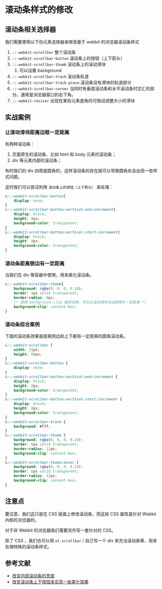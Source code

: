 # 滚动条样式的修改

## 滚动条相关选择器

我们需要使用以下伪元素选择器来修改基于 webkit 的浏览器滚动条样式

1. `::-webkit-scrollbar` 整个滚动条
2. `::-webkit-scrollbar-button` 滚动条上的按钮（上下箭头）
3. `::-webkit-scrollbar-thumb` 滚动条上的滚动滑块
   1. 可以设置 background
4. `::-webkit-scrollbar-track` 滚动条轨道
5. `::-webkit-scrollbar-track-piece` 滚动条没有滑块的轨道部分
6. `::-webkit-scrollbar-corner` 当同时有垂直滚动条和水平滚动条时交汇的部分。通常是浏览器窗口的右下角。
7. `::-webkit-resizer` 出现在某些元素底角的可拖动调整大小的滑块

## 实战案例

### 让滚动滑块距离边框一定距离

有两种滚动条：

1. 页面原生的滚动条、比如 html 和 body 元素的滚动条；
2. div 等元素内部的滚动条；

有时我们的 div 四周是圆角的，这样滚动条的存在就可以导致圆角处会出现一些样式问题。

这时我们可以尝试利用 `滚动条上的按钮（上下箭头）` 来处理：

```css
&::-webkit-scrollbar-button{
    display: none;
}
&::-webkit-scrollbar-button:vertical:end:increment{
    display: block;
    height: 8px;
    background-color: transparent;
}
&::-webkit-scrollbar-button:vertical:start:increment{
    display: block;
    height: 8px;
    background-color: transparent;
}
```

### 滚动条距离侧边有一定距离

当我们在 div 等容器中使用，用来美化滚动条。

```css
&::-webkit-scrollbar-thumb{
    background: rgba(0, 0, 0, 0.24);
    border: 4px solid transparent;
    border-radius: 8px;
    /* 使用 background-clip 裁剪背景，可以让滚动滑块与边框隔开一定距离 */
    background-clip: content-box;
}
```

### 滚动条综合案例

下面的滚动条效果是距离侧边和上下都有一定距离的圆角滚动条。

```css
&::-webkit-scrollbar {
    width: 21px;
    height: 80px;
}
&::-webkit-scrollbar-button {
    display: none;
}
&::-webkit-scrollbar-button:vertical:end:increment {
    display: block;
    height: 8px;
    background-color: transparent;
}
&::-webkit-scrollbar-button:vertical:start:increment {
    display: block;
    height: 8px;
    background-color: transparent;
}
&::-webkit-scrollbar-track {
    background: #fff;
}
&::-webkit-scrollbar-thumb {
    background: rgba(0, 0, 0, 0.24);
    border: 6px solid transparent;
    border-radius: 12px;
    background-clip: content-box;
}
&::-webkit-scrollbar-thumb:hover {
    background: rgba(0, 0, 0, 0.24);
    border: 6px solid transparent;
    border-radius: 12px;
    background-clip: content-box;
}
```

## 注意点

要注意，我们这只是在 CSS 层面上修改滚动条，而这些 CSS 属性是针对 Webkit 内核的浏览器的。

对于非 Webkit 的浏览器我们需要另外写一套针对的 CSS。

除了 CSS ，我们也可以用 `el-scrollbar` / 自己写一个 div 来充当滚动条等，用来处理特殊的滚动条样式。

## 参考文献
- [改变内部滚动条的宽度](https://www.jianshu.com/p/fa4a67cfb154)
- [改变滚动条上下按钮来实现一些美化效果](https://blog.csdn.net/u013778905/article/details/101192915)

